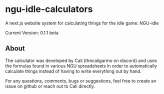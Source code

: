 # ngu-idle-calculators
A next.js website system for calculating things for the idle game: NGU-idle

Current Version: 0.1.1 beta

## About
The calculator was developed by Cali (thecaligarmo on discord) and uses the formulas found in various NGU spreadsheets in order to automatically calculate things instead of having to write everything out by hand.

For any questions, comments, bugs or suggestions, feel free to create an issue on github or reach out to Cali directly.
